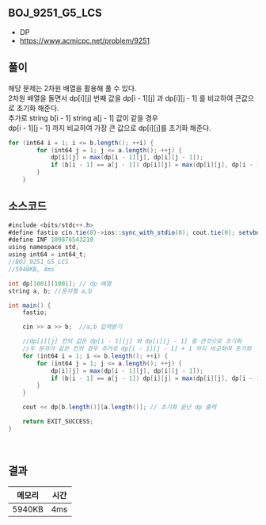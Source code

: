 ## BOJ_9251_G5_LCS
- DP
- https://www.acmicpc.net/problem/9251



## 풀이

해당 문제는 2차원 배열을 활용해 풀 수 있다. <br/>
2차원 배열을 돌면서 dp[i][j] 번째 값을 dp[i - 1][j] 과 dp[i][j - 1] 를 비교하여 큰값으로 초기화 해준다. <br/>
추가로 string b[i - 1] string a[j - 1] 값이 같을 경우  <br/>
dp[i - 1][j - 1] 까지 비교하여 가장 큰 값으로 dp[i][j]를 초기화 해준다. <br/>

~~~java
for (int64 i = 1; i <= b.length(); ++i) {
		for (int64 j = 1; j <= a.length(); ++j) {
			dp[i][j] = max(dp[i - 1][j], dp[i][j - 1]);
			if (b[i - 1] == a[j - 1]) dp[i][j] = max(dp[i][j], dp[i - 1][j - 1] + 1);
		}
	}
~~~



## 소스코드
~~~java
#include <bits/stdc++.h>
#define fastio cin.tie(0)->ios::sync_with_stdio(0); cout.tie(0); setvbuf(stdout, nullptr, _IOFBF, BUFSIZ);
#define INF 109876543210
using namespace std;
using int64 = int64_t;
//BOJ_9251_G5_LCS
//5940KB, 4ms

int dp[1001][1001]; // dp 배열
string a, b; //문자열 a,b

int main() {
	fastio;

	cin >> a >> b;	//a,b 입력받기

	//dp[i][j] 칸의 값은 dp[i - 1][j] 와 dp[i][j - 1] 중 큰것으로 초기화
	//두 문자가 같은 칸의 경우 추가로 dp[i - 1][j - 1] + 1 까지 비교하여 초기화
	for (int64 i = 1; i <= b.length(); ++i) {
		for (int64 j = 1; j <= a.length(); ++j) {
			dp[i][j] = max(dp[i - 1][j], dp[i][j - 1]);
			if (b[i - 1] == a[j - 1]) dp[i][j] = max(dp[i][j], dp[i - 1][j - 1] + 1);
		}
	}

	cout << dp[b.length()][a.length()]; // 초기화 끝난 dp 출력

	return EXIT_SUCCESS;
}
~~~


<br/>



## 결과 

| 메모리  | 시간 |
|----|----|
| 5940KB| 4ms|

